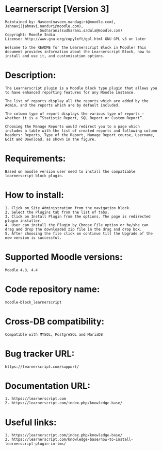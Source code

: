 # Learnerscript [Version 3]

	Maintained by: Naveen(naveen.mandagiri@moodle.com), Jahnavi(jahnavi.nanduri@moodle.com),
					Sudharani(sudharani.sadula@moodle.com)
	Copyright: Moodle India
	License: http://www.gnu.org/copyleft/gpl.html GNU GPL v3 or later

	Welcome to the README for the Learnerscript Block in Moodle! This document provides information about the Learnerscript Block, how to install and use it, and customization options.

# Description:

	The Learnerscript plugin is a Moodle block type plugin that allows you to have enhanced reporting features for any Moodle instance.

	The list of reports display all the reports which are added by the Admin, and the reports which are by default included.

	The column type of report displays the various type of reports – whether it is a “Statistic Report, SQL Report or Custom Report”.

    Choosing the Manage Reports would redirect you to a page which includes a table with the list of created reports and following column headers: Reports, Type of the Report, Manage Report course, Username, Edit and Download, as shown in the figure.

# Requirements:
	Based on moodle version user need to install the compatiable learnerscript block plugin.

# How to install:

	1. Click on Site Administration from the navigation block.
	2. Select the Plugins tab from the list of tabs.
	3. Click on Install Plugin from the options. The page is redirected plugin installer.
	4. User can install the Plugin by Choose File option or he/she can drag and drop the downloaded zip file in the drag and drop box.
	5. After choosing the file click on continue till the Upgrade of the new version is successful.

# Supported Moodle versions:
	Moodle 4.3, 4.4

# Code repository name:
	moodle-block_learnerscript

# Cross-DB compatibility:
	Compatible with MYSQL, PostgreSQL and MariaDB

# Bug tracker URL:
	https://learnerscript.com/support/

# Documentation URL:
	1. https://learnerscript.com
	2. https://learnerscript.com/index.php/knowledge-base/

# Useful links:
	1. https://learnerscript.com/index.php/knowledge-base/
	2. https://learnerscript.com/knowledge-base/how-to-install-learnerscript-plugin-in-lms/
